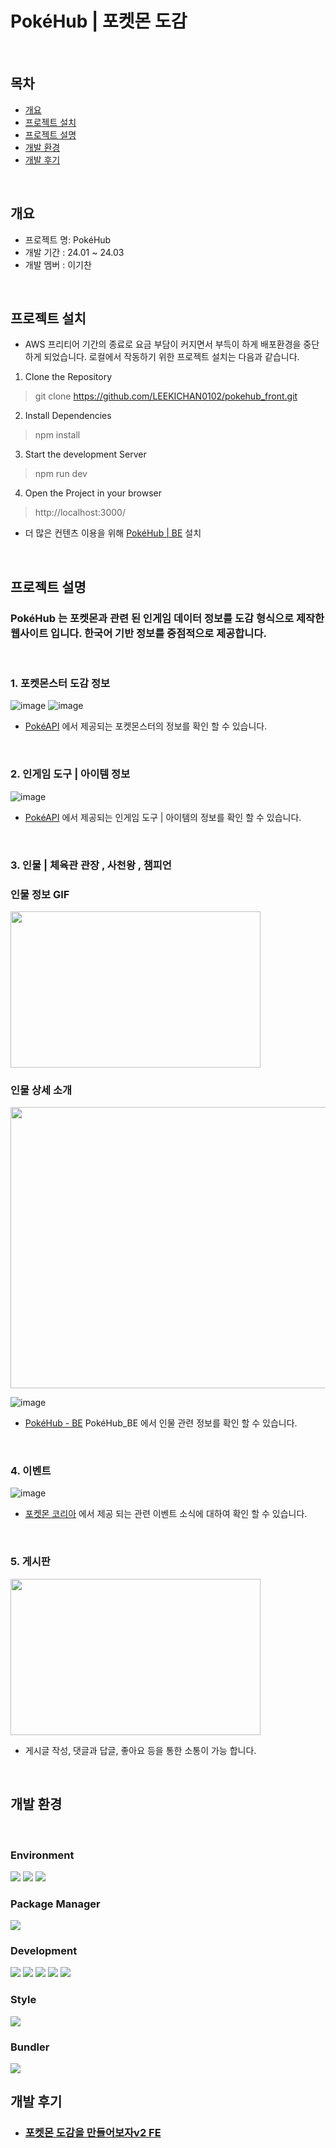 # PokéHub | 포켓몬 도감 

<br>

## 목차
  - [개요](#개요)
  - [프로젝트 설치](#프로젝트-설치)
  - [프로젝트 설명](#프로젝트-설명)
  - [개발 환경](#개발-환경)
  - [개발 후기](#개발-후기)

<br>

## 개요
- 프로젝트 명: PokéHub
- 개발 기간 : 24.01 ~ 24.03
- 개발 멤버 : 이기찬

<br>

## 프로젝트 설치

- AWS 프리티어 기간의 종료로 요금 부담이 커지면서 부득이 하게 배포환경을 중단하게 되었습니다. 로컬에서 작동하기 위한 프로젝트 설치는 다음과 같습니다.

1. Clone the Repository

> git clone https://github.com/LEEKICHAN0102/pokehub_front.git

2. Install Dependencies

> npm install

3. Start the development Server

> npm run dev

4. Open the Project in your browser

> http://localhost:3000/

- 더 많은 컨텐츠 이용을 위해 [PokéHub | BE](https://github.com/LEEKICHAN0102/pokehub_back) 설치

<br>

## 프로젝트 설명

### PokéHub 는 포켓몬과 관련 된 인게임 데이터 정보를 도감 형식으로 제작한 웹사이트 입니다. 한국어 기반 정보를 중점적으로 제공합니다.  

<br/>

### 1. 포켓몬스터 도감 정보
   ![image](https://github.com/LEEKICHAN0102/pokehub_front/assets/112845155/e4ef1ad7-9f73-4869-a48e-54e7862bd038)
   ![image](https://github.com/LEEKICHAN0102/pokehub_front/assets/112845155/5079a17c-89a3-472e-8b37-12a1fbfee71d)  
   

-  [PokéAPI](https://pokeapi.co/) 에서 제공되는 포켓몬스터의 정보를 확인 할 수 있습니다.
 
<br/>

### 2. 인게임 도구 | 아이템 정보

   ![image](https://github.com/LEEKICHAN0102/pokehub_front/assets/112845155/a8ed82b1-6ab5-447a-8f86-3681a4d2bb7e)  
   

-  [PokéAPI](https://pokeapi.co/) 에서 제공되는 인게임 도구 | 아이템의 정보를 확인 할 수 있습니다.

<br/>

### 3. 인물 | 체육관 관장 , 사천왕 , 챔피언

  ### 인물 정보 GIF
  
  <img src="https://github.com/LEEKICHAN0102/pokehub_front/assets/112845155/65b5c49a-2840-4ed2-bfb2-26d028a22ab7"  width="400" height="250" />  
  
  ### 인물 상세 소개
  <img src="https://github.com/LEEKICHAN0102/pokehub_front/assets/112845155/8889ed90-209c-4089-ae13-a5bcd6673919"  width="600px" height="450px" />  
  
  ![image](https://github.com/LEEKICHAN0102/pokehub_front/assets/112845155/3f7905a1-2b7f-4eca-8677-c68c632a5106)  
  

- [PokéHub - BE](https://github.com/LEEKICHAN0102/pokehub_back) PokéHub_BE 에서 인물 관련 정보를 확인 할 수 있습니다.  
  
<br/>

### 4. 이벤트   

  ![image](https://github.com/LEEKICHAN0102/pokehub_front/assets/112845155/fd550a1c-1013-455d-941d-14b133a6f3fb)

- [포켓몬 코리아](https://pokemonkorea.co.kr/) 에서 제공 되는 관련 이벤트 소식에 대하여 확인 할 수 있습니다.

<br/>

### 5. 게시판

<img src="https://github.com/LEEKICHAN0102/pokehub_front/assets/112845155/1a8e970a-ee4a-40cd-8379-8c7feaf93ab2"  width="400" height="250" />  

<br/>

- 게시글 작성, 댓글과 답글, 좋아요 등을 통한 소통이 가능 합니다.

<br/>

## 개발 환경

<br/>  

### Environment
<img src="https://img.shields.io/badge/Visual Studio code-007ACC?style=for-the-badge&logo=visualstudiocode&logoColor=white">  <img src="https://img.shields.io/badge/git-F05032?style=for-the-badge&logo=git&logoColor=white">  <img src="https://img.shields.io/badge/github-181717?style=for-the-badge&logo=github&logoColor=white">  

### Package Manager
<img src="https://img.shields.io/badge/npm-CB3837?style=for-the-badge&logo=npm&logoColor=white">

### Development
<img src="https://img.shields.io/badge/JavaScript-F7DF1E?style=for-the-badge&logo=javascript&logoColor=white"> <img src="https://img.shields.io/badge/React-61DAFB?style=for-the-badge&logo=React&logoColor=white"> <img src="https://img.shields.io/badge/reactquery-FF4154?style=for-the-badge&logo=reactquery&logoColor=white"> <img src="https://img.shields.io/badge/axios-5A29E4?style=for-the-badge&logo=axios&logoColor=white"> <img src="https://img.shields.io/badge/reacthookform-EC5990?style=for-the-badge&logo=react-hook-form&logoColor=white">

### Style
<img src="https://img.shields.io/badge/stylecomponents-DB7093?style=for-the-badge&logo=stylecomponents&logoColor=white">

### Bundler
<img src="https://img.shields.io/badge/vite-646CFF?style=for-the-badge&logo=vite&logoColor=white">


<br/> 

## 개발 후기
- ### [포켓몬 도감을 만들어보자v2 FE](https://velog.io/@rlcks01537/%ED%8F%AC%EC%BC%93%EB%AA%AC-%EB%8F%84%EA%B0%90%EC%9D%84-%EB%A7%8C%EB%93%A4%EC%96%B4%EB%B3%B4%EC%9E%90v2-FE)
